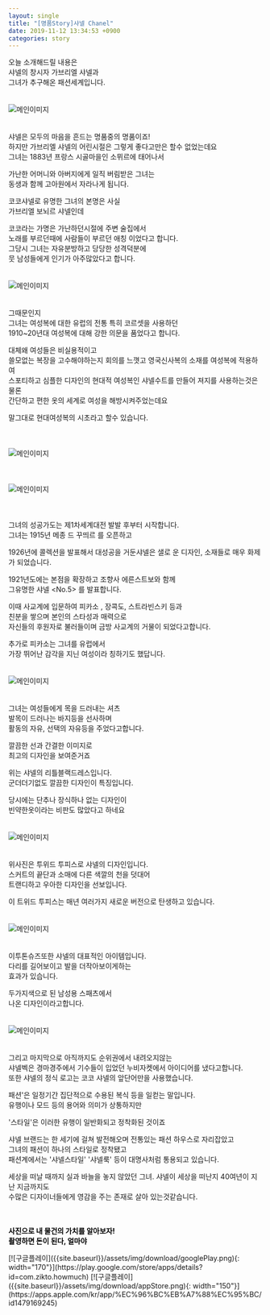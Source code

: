 ```yaml
---
layout: single
title: "[명품Story]샤넬 Chanel"
date: 2019-11-12 13:34:53 +0900
categories: story
---
```


오늘 소개해드릴 내용은<br/>
샤넬의 창시자 가브리엘 샤넬과<br/>
그녀가 추구해온 패션세계입니다. 
<br/><br/><br/>
![메인이미지]({{site.baseurl}}/assets/img/story/chanel.png)
<br/><br/><br/>
샤넬은 모두의 마음을 흔드는 명품중의 명품이죠!<br/>
하지만 가브리엘 샤넬의 어린시절은 그렇게 좋다고만은 할수 없었는데요<br/>
그녀는 1883년 프랑스 시골마을인 소뮈르에 태어나서

가난한 어머니와 아버지에게 일직 버림받은 그녀는<br/>
동생과 함께 고아원에서 자라나게 됩니다. 

코코샤넬로 유명한 그녀의 본명은 사실<br/>
가브리엘 보뇌르 샤넬인데

코코라는 가명은 가난하던시절에 주변 술집에서 <br/>
노래를 부르던때에 사람들이 부르던 애칭 이었다고 합니다. <br/>
그당시 그녀는 자유분방하고 당당한 성격덕분에 <br/>
뭇 남성들에게 인기가 아주많았다고 합니다. 
<br/><br/><br/>
![메인이미지]({{site.baseurl}}/assets/img/story/chanel_2.png)
<br/><br/><br/>
그때문인지<br/>
그녀는 여성복에 대한 유럽의 전통 특히 코르셋을 사용하던 <br/>
1910~20년대 여성복에 대해 강한 의문을 품었다고 합니다. 

대체왜 여성들은 비실용적이고<br/>
쓸모없는 복장을 고수해야하는지 회의를 느꼇고 영국신사복의 소재를 여성복에 적용하여<br/>
스포티하고 심플한 디자인의 현대적 여성복인 샤넬수트를 만들어 져지를 사용하는것은 물론<br/>
간단하고 편한 옷의 세계로 여성을 해방시켜주었는데요<br/>

말그대로 현대여성복의 시초라고 할수 있습니다.
<br/><br/><br/><br/>
![메인이미지]({{site.baseurl}}/assets/img/story/chanel_8.png)
<br/><br/><br/><br/>
![메인이미지]({{site.baseurl}}/assets/img/story/chanel_3.png)<br/>
<br/><br/><br/>
그녀의 성공가도는 제1차세계대전 발발 후부터 시작합니다.<br/>
그녀는 1915년 메종 드 꾸띄르 를 오픈하고<br/>

1926년에 콜렉션을 발표해서 대성공을 거둔샤넬은 
샐로 운 디자인, 소재들로 매우 화제가 되었습니다. <br/>

1921년도에는 본점을 확장하고 조향사 에른스트보와 함께 <br/>
그유명한 샤넬 <No.5> 를 발표합니다. 

이때 사교계에 입문하여 피카소 , 장콕도, 스트라빈스키 등과 <br/>
친분을 쌓으며 본인의 스타성과 매력으로 <br/>
자신들의 후원자로 불러들이며 금방 사교계의 거물이 되었다고합니다. 


추가로 피카소는 그녀를 유럽에서 <br/>
가장 뛰어난 감각을 지닌 여성이라 칭하기도 했답니다. 
<br/><br/><br/>
![메인이미지]({{site.baseurl}}/assets/img/story/chanel_4.png)
<br/><br/><br/>
그녀는 여성들에게 목을 드러내는 셔츠<br/>
발목이 드러나는 바지등을 선사하며<br/>
활동의 자유, 선택의 자유등을 주었다고합니다. 

깔끔한 선과 간결한 이미지로 <br/>
최고의 디자인을 보여준거죠<br/>

위는 샤넬의 리틀블랙드레스입니다.<br/>
군더더기없도 깔끔한 디자인이 특징입니다. 

당시에는 단추나 장식하나 없는 디자인이<br/>
빈약한옷이라는 비판도 많았다고 하네요 
<br/><br/><br/>
![메인이미지]({{site.baseurl}}/assets/img/story/chanel_5.png)
<br/><br/><br/>
위사진은 투위드 투피스로 샤넬의 디자인입니다. <br/>
스커트의 끝단과 소매에 다른 색깔의 천을 덧대어<br/>
트랜디하고 우아한 디자인을 선보입니다. <br/>

이 트위드 투피스는 매년 여러가지 새로운 버전으로 탄생하고 있습니다. 
<br/><br/><br/>
![메인이미지]({{site.baseurl}}/assets/img/story/chanel_6.png)
<br/><br/><br/>
이투톤슈즈또한 샤넬의 대표적인 아이템입니다. <br/>
다리를 길어보이고 발을 더작아보이게하는<br/>
효과가 있습니다. 

두가지색으로 된 남성용 스패츠에서 <br/>
나온 디자인이라고합니다. 
<br/><br/><br/>
![메인이미지]({{site.baseurl}}/assets/img/story/chanel_7.png)
<br/><br/><br/>
그리고 마지막으로 아직까지도 순위권에서 내려오지않는<br/>
샤넬벡은 경마경주에서 기수들이 입었던 누비자켓에서 아이디어를 냈다고합니다. <br/>
또한 샤넬의 정식 로고는 코코 샤넬의 앞단어만을 사용했습니다. 

패션'은 일정기간 집단적으로 수용된 복식 등을 일컫는 말입니다.<br/>
유행이나 모드 등의 용어와 의미가 상통하지만<br/>

'스타일'은 이러한 유행이 일반화되고 정착화된 것이죠<br/>

샤넬 브랜드는 한 세기에 걸쳐 발전해오며 전통있는 패션 하우스로 자리잡았고 <br/>
그녀의 패션이 하나의 스타일로 정착됐고<br/>
패션계에서는 '샤넬스타일' '샤넬룩' 등이 대명사처럼 통용되고 있습니다. 

세상을 떠날 때까지 실과 바늘을 놓지 않았던 그녀. 
샤넬이 세상을 떠난지 40여년이 지난 지금까지도 <br/>
수많은 디자이너들에게 영감을 주는 존재로 살아 있는것같습니다. 
<br/><br/><br/>
<p>
  <b style="color: black;">
    사진으로 내 물건의 가치를 알아보자!<br/>
    촬영하면 돈이 된다, 얼마야
  </b>
</p>
[![구글플레이]({{site.baseurl}}/assets/img/download/googlePlay.png){: width="170"}](https://play.google.com/store/apps/details?id=com.zikto.howmuch)
[![구글플레이]({{site.baseurl}}/assets/img/download/appStore.png){: width="150"}](https://apps.apple.com/kr/app/%EC%96%BC%EB%A7%88%EC%95%BC/id1479169245)